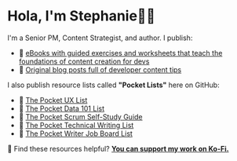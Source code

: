 # Hola, I'm Stephanie👋🏽

I'm a Senior PM, Content Strategist, and author. I publish:

- 📖 [eBooks with guided exercises and worksheets that teach the foundations of content creation for devs](https://www.stephaniemorillo.co/books)
- 📝 [Original blog posts full of developer content tips](https://www.stephaniemorillo.co/blog)

I also publish resource lists called **"Pocket Lists"** here on GitHub:

- 📌 [The Pocket UX List](https://github.com/rubymorillo/pocket-ux-list)
- 📌 [The Pocket Data 101 List](https://github.com/rubymorillo/pocket-data-101-list)
- 📌 [The Pocket Scrum Self-Study Guide](https://github.com/rubymorillo/pocket-scrum-self-study-list)
- 📌 [The Pocket Technical Writing List](https://github.com/rubymorillo/pocket-tech-writing-list)
- 📌 [The Pocket Writer Job Board List](https://github.com/rubymorillo/pocket-writer-job-boards-list/)


💫 Find these resources helpful? [**You can support my work on Ko-Fi.**](www.ko-fi.com/stephaniemorillo.com)
